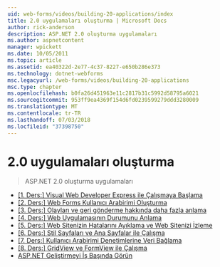 ```yaml
---
uid: web-forms/videos/building-20-applications/index
title: 2.0 uygulamaları oluşturma | Microsoft Docs
author: rick-anderson
description: ASP.NET 2.0 oluşturma uygulamaları
ms.author: aspnetcontent
manager: wpickett
ms.date: 10/05/2011
ms.topic: article
ms.assetid: ea40322d-2e77-4c37-8227-e650b286e373
ms.technology: dotnet-webforms
msc.legacyurl: /web-forms/videos/building-20-applications
msc.type: chapter
ms.openlocfilehash: b0fa26d451963e11c2817b31c5992d58795a6021
ms.sourcegitcommit: 953ff9ea4369f154d6fd0239599279ddd3280009
ms.translationtype: MT
ms.contentlocale: tr-TR
ms.lasthandoff: 07/03/2018
ms.locfileid: "37398750"
---
```

<a name="building-20-applications"></a>2.0 uygulamaları oluşturma
====================
> ASP.NET 2.0 oluşturma uygulamaları


- [[1. Ders:] Visual Web Developer Express ile Çalışmaya Başlama](lesson-1-getting-started-with-visual-web-developer-express.md)
- [[2. Ders:] Web Forms Kullanıcı Arabirimi Oluşturma](lesson-2-creating-a-web-forms-user-interface.md)
- [[3. Ders:] Olayları ve geri gönderme hakkında daha fazla anlama](lesson-3-understanding-more-about-events-and-postback.md)
- [[4. Ders:] Web Uygulamasının Durumunu Anlama](lesson-4-understanding-web-application-state.md)
- [[5. Ders:] Web Sitenizin Hatalarını Ayıklama ve Web Sitenizi İzleme](lesson-5-debugging-and-tracing-your-website.md)
- [[6. Ders:] Stil Sayfaları ve Ana Sayfalar ile Çalışma](lesson-6-working-with-stylesheets-and-master-pages.md)
- [[7. Ders:] Kullanıcı Arabirimi Denetimlerine Veri Bağlama](lesson-7-databinding-to-user-interface-controls.md)
- [[8. Ders:] GridView ve FormView ile Çalışma](lesson-8-working-with-the-gridview-and-formview.md)
- [ASP.NET Geliştirmeyi İş Başında Görün](watch-aspnet-development-in-action.md)
